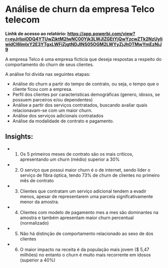 # Análise de churn da empresa Telco telecom

**Linhk de acesso ao relatório: https://app.powerbi.com/view?r=eyJrIjoiODQ4YTUwZjktM2IwNC00Yjk3LWJlZGEtYjQwYzcwZTk2NzUyIiwidCI6ImIxY2E3YTgxLWFiZjgtNDJlNS05OGM2LWYyZjJhOTMwYmEzNiJ9**

A empresa Telco é uma empresa ficticia que deseja respostas a respeito do comportamento do churn de seus clientes.

A análise foi divida nas seguintes etapas:

* Análise do churn a partir do tempo de contrato, ou seja, o tempo que o cliente ficou com a empresa.
* Perfil dos clientes por caracteristicas demográficas (genero, idosos, se possuem parceiros e/ou dependentes)
* Análise a partir dos serviços contratados, buscando avaliar quais relacionavam-se com um maior churn.
* Análise dos serviços adicionais contratados
* Análise da modalidade de contrato e pagamento.

## Insights:
 *  1. Os 5 primeiros meses de contrato são os mais críticos, apresentando um churn (médio) superior a 30%
       
 *  2. O serviço que possui maior churn é o de internet, sendo líder o serviço de fibra óptica, tendo 73% de churn de clientes no primeiro mês de contrato
       
 *  3.  Clientes que contratam um serviço adicional tendem a evadir menos, apesar de representarem uma parcela signifcativamente menor da amostra.
     
 *  4.  Clientes com modelo de pagamento mes a mes são dominantes na amostra e também apresentam maior churn percentual (normalizado)
      
 *  5.  Não há distinção de comportamento relacionado ao sexo de dos clientes
       
 *  6.  O maior impacto na receita é da população mais jovem ($ 5,47 milhões) no entanto o churn é muito mais recorrente em idosos (superior a 40%)


